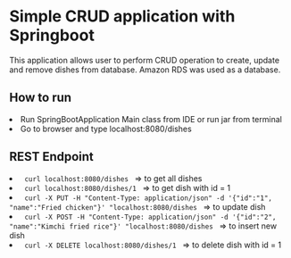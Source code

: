 # Simple CRUD application with Springboot
This application allows user to perform CRUD operation to create, update and remove dishes from database. Amazon RDS was used as a database.

<h2> How to run </h2>
<li> Run SpringBootApplication Main class from IDE or run jar from terminal </li>
<li> Go to browser and type localhost:8080/dishes

<h2> REST Endpoint </h2>
<li> <code> curl localhost:8080/dishes </code> => to get all dishes </li>
<li> <code> curl localhost:8080/dishes/1 </code> => to get dish with id = 1 </li>
<li> <code> curl -X PUT -H "Content-Type: application/json" -d '{"id":"1", "name":"Fried chicken"}' "localhost:8080/dishes </code> => to update dish </li>
<li> <code> curl -X POST -H "Content-Type: application/json" -d '{"id":"2", "name":"Kimchi fried rice"}' "localhost:8080/dishes </code> => to insert new dish </li>
<li> <code> curl -X DELETE localhost:8080/dishes/1 </code> => to delete dish with id = 1 </li>

